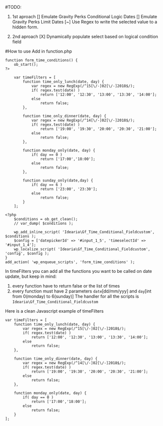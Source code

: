 #TODO:

1. 1st aproach
[] Emulate Gravity Perks Conditional Logic Dates
[] Emulate Gravity Perks Limit Dates
[~] Use Regex to write the selected value to a hidden form.

2. 2nd aproach
[X] Dynamically populate select based on logical condition field


#How to use
Add in function.php
```
function form_time_conditions() {
	ob_start();
?>

	var timeFilters = [
		function time_only_lunch(date, day) {
			var regex = new RegExp(/^15[\/-]02[\/-]2018$/);
			if( regex.test(date) )
				return ['12:00', '12:30', '13:00', '13:30', '14:00'];
			else
				return false;
		},

		function time_only_dinner(date, day) {
			var regex = new RegExp(/^14[\/-]02[\/-]2018$/);
			if( regex.test(date) )
				return ['19:00', '19:30', '20:00', '20:30', '21:00'];
			else
				return false;
		},

		function monday_only(date, day) {
			if( day == 0 )
				return ['17:00','18:00'];
			else
				return false;
		},

		function sunday_only(date,day) {
			if( day == 6 )
				return ['23:00', '23:30'];
			else
				return false;
		}
	];

<?php
	$conditions = ob_get_clean();
	// var_dump( $conditions );

	wp_add_inline_script( 'Idearia\Gf_Time_Conditional_Fieldcustom', $conditions );
	$config = ['datepickerId' => '#input_1_5', 'timeselectId' => '#input_1_4'];
	wp_localize_script( 'Idearia\Gf_Time_Conditional_Fieldcustom', 'config', $config );
}
add_action( 'wp_enqueue_scripts', 'form_time_conditions' );

```

In timeFilters you can add all the functions you want to be called on date update, but keep in mind:
 1. every function have to return false or the list of times
 2. every function must have 2 parameters `date`[dd/mm/yyy] and `day`[int from 0(monday) to 6(sunday)]
The handler for all the scripts is `Idearia\Gf_Time_Conditional_Fieldcustom`

Here is a clean Javascript example of timeFilters
```
var timeFilters = [
	function time_only_lunch(date, day) {
		var regex = new RegExp(/^15[\/-]02[\/-]2018$/);
		if( regex.test(date) )
			return ['12:00', '12:30', '13:00', '13:30', '14:00'];
		else
			return false;
	},

	function time_only_dinner(date, day) {
		var regex = new RegExp(/^14[\/-]02[\/-]2018$/);
		if( regex.test(date) )
			return ['19:00', '19:30', '20:00', '20:30', '21:00'];
		else
			return false;
	},

	function monday_only(date, day) {
		if( day == 0 )
			return ['17:00','18:00'];
		else
			return false;
	}
];

```
